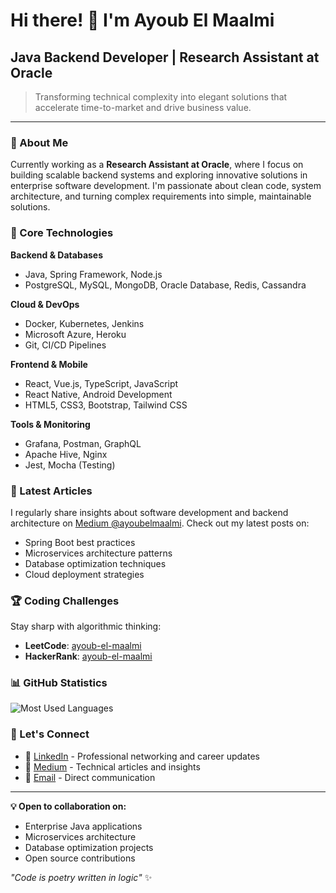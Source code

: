 
# Hi there! 👋 I'm Ayoub El Maalmi

## Java Backend Developer | Research Assistant at Oracle

> Transforming technical complexity into elegant solutions that accelerate time-to-market and drive business value.

---

### 🚀 About Me

Currently working as a **Research Assistant at Oracle**, where I focus on building scalable backend systems and exploring innovative solutions in enterprise software development. I'm passionate about clean code, system architecture, and turning complex requirements into simple, maintainable solutions.

### 🔧 Core Technologies

**Backend & Databases**
- Java, Spring Framework, Node.js
- PostgreSQL, MySQL, MongoDB, Oracle Database, Redis, Cassandra

**Cloud & DevOps**
- Docker, Kubernetes, Jenkins
- Microsoft Azure, Heroku
- Git, CI/CD Pipelines

**Frontend & Mobile**
- React, Vue.js, TypeScript, JavaScript
- React Native, Android Development
- HTML5, CSS3, Bootstrap, Tailwind CSS

**Tools & Monitoring**
- Grafana, Postman, GraphQL
- Apache Hive, Nginx
- Jest, Mocha (Testing)

### 📝 Latest Articles

I regularly share insights about software development and backend architecture on [Medium @ayoubelmaalmi](https://medium.com/@ayoubelmaalmi). Check out my latest posts on:
- Spring Boot best practices
- Microservices architecture patterns
- Database optimization techniques
- Cloud deployment strategies

### 🏆 Coding Challenges

Stay sharp with algorithmic thinking:
- **LeetCode**: [ayoub-el-maalmi](https://www.leetcode.com/ayoub-el-maalmi)
- **HackerRank**: [ayoub-el-maalmi](https://www.hackerrank.com/ayoub-el-maalmi)

### 📊 GitHub Statistics

<p><img align="center" src="https://github-readme-stats.vercel.app/api/top-langs?username=elmaalmia&show_icons=true&locale=en&layout=compact&theme=default" alt="Most Used Languages" /></p>

### 🤝 Let's Connect

- 💼 [LinkedIn](https://linkedin.com/in/ayoub-el-maalmi) - Professional networking and career updates
- 📝 [Medium](https://medium.com/@ayoubelmaalmi) - Technical articles and insights
- 📧 [Email](mailto:elmaalmiayoub@gmail.com) - Direct communication

---

**💡 Open to collaboration on:**
- Enterprise Java applications
- Microservices architecture
- Database optimization projects
- Open source contributions

*"Code is poetry written in logic"* ✨
